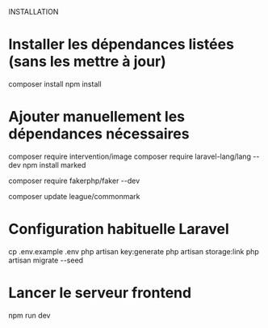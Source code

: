 INSTALLATION

# Installer les dépendances listées (sans les mettre à jour)

composer install
npm install

# Ajouter manuellement les dépendances nécessaires

composer require intervention/image
composer require laravel-lang/lang --dev
npm install marked

composer require fakerphp/faker --dev

<!-- Si besoin -->

composer update league/commonmark

# Configuration habituelle Laravel

cp .env.example .env
php artisan key:generate
php artisan storage:link
php artisan migrate --seed

# Lancer le serveur frontend

npm run dev
